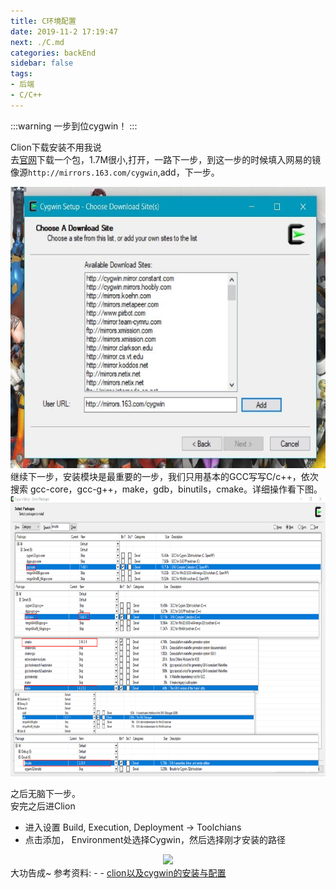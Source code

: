 ```yaml
---
title: C环境配置
date: 2019-11-2 17:19:47
next: ./C.md
categories: backEnd
sidebar: false
tags:
- 后端
- C/C++
---
```



:::warning
一步到位cygwin！
:::
<!-- more -->
Clion下载安装不用我说  
去<a href="https://cygwin.com/install.html">官网</a>下载一个包，1.7M很小,打开，一路下一步，到这一步的时候填入网易的镜像源`http://mirrors.163.com/cygwin`,add，下一步。
<div align=center ><img src="./static/QQ图片20191102141224.jpg" style="height: 450px"/></div>  
继续下一步，安装模块是最重要的一步，我们只用基本的GCC写写C/c++，依次搜索  
gcc-core，gcc-g++，make，gdb，binutils，cmake。详细操作看下图。
  <br/>

<div align=center ><img src="./static/QQ图片20191102142828.png" style="height: 450px"/></div>  

之后无脑下一步。  
安完之后进Clion
- 进入设置 Build, Execution, Deployment -> Toolchians
- 点击添加， Environment处选择Cygwin，然后选择刚才安装的路径
<div align=center ><img src="./static/dsfgdhsf.png" style="height: 450px"/></div>  
大功告成~
参考资料:
- - <a href='https://blog.csdn.net/amoscn/article/details/88656010'>
clion以及cygwin的安装与配置</a>